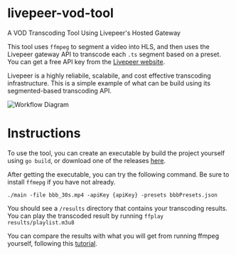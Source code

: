 # livepeer-vod-tool
A VOD Transcoding Tool Using Livepeer's Hosted Gateway

This tool uses `ffmpeg` to segment a video into HLS, and then uses the Livepeer gateway API to transcode each `.ts` segment based on a preset.  You can get a free API key from the [Livepeer website](https://livepeer.com).

Livepeer is a highly reliabile, scalabile, and cost effective transcoding infrastructure.  This is a simple example of what can be build using its segmented-based transcoding API.

![Workflow Diagram](https://eric-test-livepeer.s3.amazonaws.com/livepeer-vod-tool.png)

# Instructions
To use the tool, you can create an executable by build the project yourself using `go build`, or download one of the releases [here](https://github.com/ericxtang/livepeer-vod-tool/releases).

After getting the executable, you can try the following command.  Be sure to install `ffmepg` if you have not already.

`./main -file bbb_30s.mp4 -apiKey {apiKey} -presets bbbPresets.json`

You should see a `/results` directory that contains your transcoding results.  You can play the transcoded result by running `ffplay results/playlist.m3u8`

You can compare the results with what you will get from running ffmpeg yourself, following this [tutorial](https://docs.peer5.com/guides/production-ready-hls-vod/).
